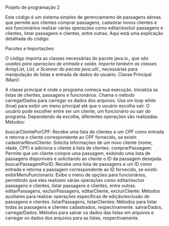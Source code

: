 Projeto de programação 2

Este código é um sistema simples de gerenciamento de passagens aéreas que permite aos clientes comprar passagens, cadastrar novos clientes e aos funcionários realizar várias operações como editar/excluir passagens e clientes, listar passagens e clientes, entre outras. Aqui está uma explicação detalhada do código:

Pacotes e Importações:

O código importa as classes necessárias do pacote java.io.*, que são usadas para operações de entrada e saída.
Importa também as classes ArrayList, List, e Scanner do pacote java.util.*, necessárias para manipulação de listas e entrada de dados do usuário.
Classe Principal (Main):

A classe principal é onde o programa começa sua execução.
Inicializa as listas de clientes, passagens e funcionários.
Chama o método carregarDados para carregar os dados dos arquivos.
Usa um loop while (true) para exibir um menu principal até que o usuário escolha sair.
O usuário pode escolher entre ser um cliente, um funcionário ou sair do programa.
Dependendo da escolha, diferentes operações são realizadas.
Métodos:

buscarClientePorCPF: Recebe uma lista de clientes e um CPF como entrada e retorna o cliente correspondente ao CPF fornecido, se existir.
cadastrarNovoCliente: Solicita informações de um novo cliente (nome, idade, CPF) e adiciona o cliente à lista de clientes.
comprarPassagem: Permite que um cliente compre uma passagem, exibindo uma lista de passagens disponíveis e solicitando ao cliente o ID da passagem desejada.
buscarPassagemPorID: Recebe uma lista de passagens e um ID como entrada e retorna a passagem correspondente ao ID fornecido, se existir.
exibirMenuFuncionario: Exibe o menu de opções para funcionários, permitindo que eles realizem várias operações como editar/excluir passagens e clientes, listar passagens e clientes, entre outras.
editarPassagens, excluirPassagens, editarCliente, excluirCliente: Métodos auxiliares para realizar operações específicas de edição/exclusão de passagens e clientes.
listarPassagens, listarClientes: Métodos para listar todas as passagens e clientes cadastrados, respectivamente.
salvarDados, carregarDados: Métodos para salvar os dados das listas em arquivos e carregar os dados dos arquivos para as listas, respectivamente.
